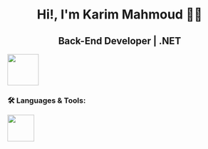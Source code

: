 <h1 align="center">Hi!, I'm Karim Mahmoud 👋🏼</h1>

<h2 align="center">Back-End Developer | .NET</h2>

  </p>


  <p align="left"> <!-- LinkedIn -->
    <a href="https://www.linkedin.com/in/karim-m-01a69a320/">
      <img src="https://raw.githubusercontent.com/rahuldkjain/github-profile-readme-generator/master/src/images/icons/Social/linked-in-alt.svg" height="70"/>
    </a>
  </p>

<h3 align="left">🛠️ Languages & Tools:</h3>
  <p align="left">
    <img height="60" src="https://go-skill-icons.vercel.app/api/icons?i=cpp,python,cs,dotnet,sqlserver,html,css,js,angular,git,stackoverflow"/>
  </p>

